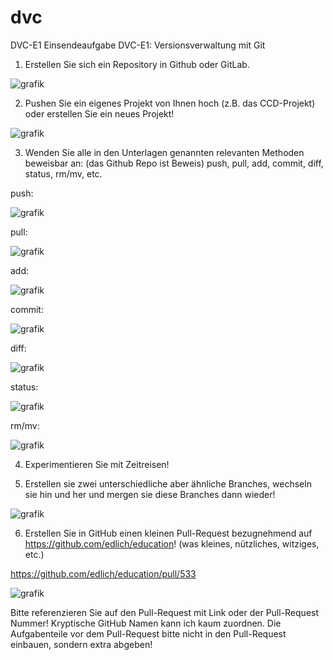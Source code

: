# dvc
DVC-E1
Einsendeaufgabe DVC-E1: Versionsverwaltung mit Git

1. Erstellen Sie sich ein Repository in Github oder GitLab.

![grafik](https://github.com/user-attachments/assets/0eb2340c-a3df-43cf-aa76-260389eb9085)

2. Pushen Sie ein eigenes Projekt von Ihnen hoch (z.B. das CCD-Projekt) oder erstellen Sie ein neues Projekt!

![grafik](https://github.com/user-attachments/assets/2ebe9ba4-17ef-4c21-9cef-eb44dc9eb19a)

3. Wenden Sie alle in den Unterlagen genannten relevanten Methoden beweisbar an: (das Github Repo ist Beweis) push, pull, add, commit, diff, status, rm/mv, etc.

push:

![grafik](https://github.com/user-attachments/assets/6b04d144-b20b-466e-b21a-8d02c320515a)

pull:

![grafik](https://github.com/user-attachments/assets/e965a8d4-eab5-42b5-b7ff-4b1bc09d5f4e)

add:

![grafik](https://github.com/user-attachments/assets/208282ab-cc6c-48cb-9bd5-47b9c2f84fd0)

commit:

![grafik](https://github.com/user-attachments/assets/be5c32af-41c2-4a7a-9d5e-0263868abb07)

diff:

![grafik](https://github.com/user-attachments/assets/8acd4f77-34c9-404e-a37e-64f52440269b)

status:

![grafik](https://github.com/user-attachments/assets/df6a5a1f-9061-4604-8414-717271fd6ac4)

rm/mv:

![grafik](https://github.com/user-attachments/assets/6aef8602-1a2b-4dca-b9d5-bf586a1bcb6c)

4. Experimentieren Sie mit Zeitreisen!


5. Erstellen sie zwei unterschiedliche aber ähnliche Branches, wechseln sie hin und her und mergen sie diese Branches dann wieder!

![grafik](https://github.com/user-attachments/assets/e442040e-0d6c-416d-b62e-0a69e296cf76)

6. Erstellen Sie in GitHub einen kleinen Pull-Request bezugnehmend auf https://github.com/edlich/education! (was kleines, nützliches, witziges, etc.)

https://github.com/edlich/education/pull/533

![grafik](https://github.com/user-attachments/assets/2361a8dd-6822-4bef-b9a2-80dd70354d2a)


Bitte referenzieren Sie auf den Pull-Request mit Link oder der Pull-Request Nummer! Kryptische GitHub Namen kann ich kaum zuordnen. Die Aufgabenteile vor dem Pull-Request bitte nicht in den Pull-Request einbauen, sondern extra abgeben! 
